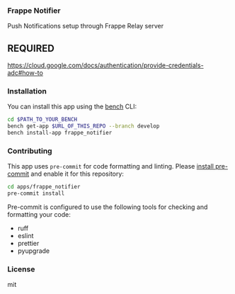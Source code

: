 ### Frappe Notifier

Push Notifications setup through Frappe Relay server

## REQUIRED 
https://cloud.google.com/docs/authentication/provide-credentials-adc#how-to


### Installation

You can install this app using the [bench](https://github.com/frappe/bench) CLI:

```bash
cd $PATH_TO_YOUR_BENCH
bench get-app $URL_OF_THIS_REPO --branch develop
bench install-app frappe_notifier
```

### Contributing

This app uses `pre-commit` for code formatting and linting. Please [install pre-commit](https://pre-commit.com/#installation) and enable it for this repository:

```bash
cd apps/frappe_notifier
pre-commit install
```

Pre-commit is configured to use the following tools for checking and formatting your code:

- ruff
- eslint
- prettier
- pyupgrade

### License

mit
